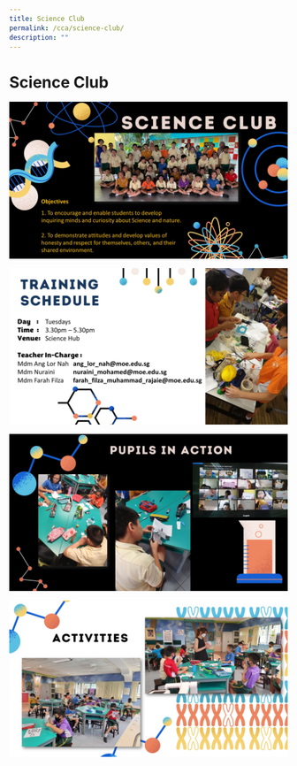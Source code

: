 ```yaml
---
title: Science Club
permalink: /cca/science-club/
description: ""
---
```

# Science Club

![](/images/Slide1%20(6).jpg)

![](/images/Slide2%20(6).jpg)

![](/images/Slide3%20(4).jpg)

![](/images/Slide4%20(6).jpg)